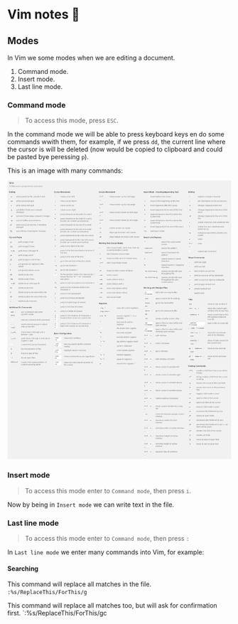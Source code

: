 # Vim notes 📔

## Modes
In Vim we some modes when we are editing a document.

1. Command mode.
2. Insert mode.
3. Last line mode.

### Command mode
> To access this mode, press `ESC`.

In the command mode we will be able to press keyboard keys en do some commands wwith them, for
example, if we press `dd`, the current line where the cursor is will be deleted (now would be copied
to clipboard and could be pasted bye peressing `p`).

This is an image with many commands:

![Vim Cheat Sheet](./images/cheat_sheet.png)

### Insert mode
> To access this mode enter to `Command mode`, then press `i`.

Now by being in `Insert mode` we can write text in the file.

### Last line mode
> To access this mode enter to `Command mode`, then press `:`

In `Last line mode` we enter many commands into Vim, for example:

#### Searching
This command will replace all matches in the file.
`:%s/ReplaceThis/ForThis/g`

This command will replace all matches too, but will ask for confirmation first.
`:%s/ReplaceThis/ForThis/gc

